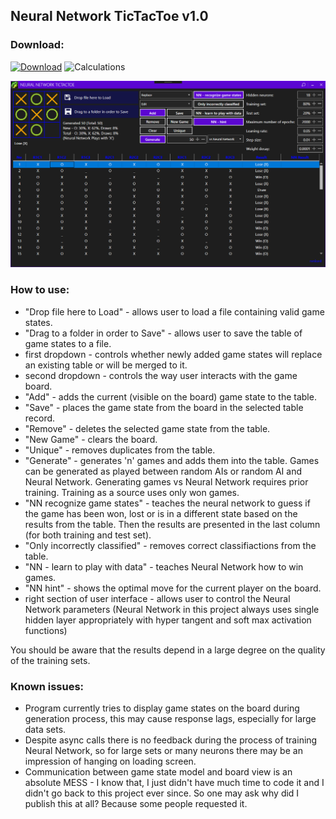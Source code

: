 ## Neural Network TicTacToe v1.0

### Download:

[![Download](https://img.shields.io/badge/download-NeuralNetworkTicTacToe--v1.0-blue.svg)](https://github.com/rvnlord/NeuralNetworkTicTacToe/releases/download/v1.0/TipTacToe.exe)
![Calculations](https://img.shields.io/badge/SHA--256-1DD49CED74D8C2E48E1B49F13DCEF4E2985F0C6EA7938FDFA942CA579F7967A7-darkgreen.svg)

   ![Interface](/Images/2019-02-28_141837.png?raw=true)

### How to use:

* "Drop file here to Load" - allows user to load a file containing valid game states.
* "Drag to a folder in order to Save" - allows user to save the table of game states to a file.
* first dropdown - controls whether newly added game states will replace an existing table or will be merged to it.
* second dropdown - controls the way user interacts with the game board.
* "Add" - adds the current (visible on the board) game state to the table.
* "Save" - places the game state from the board in the selected table record.
* "Remove" - deletes the selected game state from the table.
* "New Game" - clears the board.
* "Unique" - removes duplicates from the table.
* "Generate" - generates 'n' games and adds them into the table. Games can be generated as played between random AIs or random AI and Neural Network. Generating games vs Neural Network requires prior training. Training as a source uses only won games.
* "NN recognize game states" - teaches the neural network to guess if the game has been won, lost or is in a different state based on the results from the table. Then the results are presented in the last column (for both training and test set).
* "Only incorrectly classified" - removes correct classifiactions from the table.
* "NN - learn to play with data" - teaches Neural Network how to win games.
* "NN hint" - shows the optimal move for the current player on the board.
* right section of user interface - allows user to control the Neural Network parameters (Neural Network in this project always uses single hidden layer appropriately with hyper tangent and soft max activation functions)

You should be aware that the results depend in a large degree on the quality of the training sets. 


### Known issues:
* Program currently tries to display game states on the board during generation process, this may cause response lags, especially for large data sets.
* Despite async calls there is no feedback during the process of training Neural Network, so for large sets or many neurons there may be an impression of hanging on loading screen.
* Communication between game state model and board view is an absolute MESS - I know that, I just didn't have much time to code it and I didn't go back to this project ever since. So one may ask why did I publish this at all? Because some people requested it.










